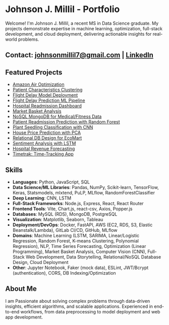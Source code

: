 # Johnson J. Millil - Portfolio

Welcome! I'm Johnson J. Millil, a recent MS in Data Science graduate. My projects demonstrate expertise in machine learning, optimization, full-stack development, and cloud deployment, delivering actionable insights for real-world problems. 

## Contact: johnsonmillil7@gmail.com | [LinkedIn](https://www.linkedin.com/in/johnson-millil-28ba60245/)

## Featured Projects
- [Amazon Air Optimization](#amazon-air-optimization)
- [Patient Characteristics Clustering](#patient-clustering)
- [Flight Delay Model Deployment](#ml-deployment)
- [Flight Delay Prediction ML Pipeline](#flight-delay-pipeline)
- [Hospital Readmission Dashboard](#hospital-dashboard)
- [Market Basket Analysis](#market-basket-analysis)
- [NoSQL MongoDB for Medical/Fitness Data](#medical-nosql)
- [Patient Readmission Prediction with Random Forest](#patient-readmission-rf)
- [Plant Seedling Classification with CNN](#plant-seedling-cnn)
- [House Price Prediction with PCA](#pca-linear-regression)
- [Relational DB Design for EcoMart](#ecomart-db)
- [Sentiment Analysis with LSTM](#sentiment-analysis)
- [Hospital Revenue Forecasting](#time-series-forecasting)
- [Timetrak: Time-Tracking App](#timetrak)

## Skills
- **Languages**: Python, JavaScript, SQL
- **Data Science/ML Libraries**: Pandas, NumPy, Scikit-learn, TensorFlow, Keras, Statsmodels, mlxtend, PuLP, MLflow, RandomForestClassifier
- **Deep Learning**: CNN, LSTM
- **Full-Stack Frameworks**: Node.js, Express, React, React Router
- **Frontend Tools**: Vite, Chart.js, react-csv, Axios, Popper.js
- **Databases**: MySQL (RDS), MongoDB, PostgreSQL
- **Visualization**: Matplotlib, Seaborn, Tableau
- **Deployment/DevOps**: Docker, FastAPI, AWS (EC2, RDS, S3, Elastic Beanstalk/Lambda), GitLab CI/CD, GitHub, MLflow
- **Domains**: Machine Learning (LSTM, SARIMA, Linear/Logistic Regression, Random Forest, K-means Clustering, Polynomial Regression), NLP, Time Series Forecasting, Optimization (Linear Programming), Market Basket Analysis, Computer Vision (CNN), Full-Stack Web Development, Data Storytelling, Relational/NoSQL Database Design, Cloud Deployment
- **Other**: Jupyter Notebook, Faker (mock data), ESLint, JWT/Bcrypt (authentication), CORS, DB Indexing/Optimization

## About Me
I am Passionate about solving complex problems through data-driven insights, efficient algorithms, and scalable applications. Experienced in end-to-end workflows, from data preprocessing to model deployment and web app development.
